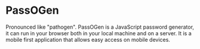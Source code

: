 # PassOGen

Pronounced like "pathogen". PassOGen is a JavaScript password generator, it can run in your browser both in your local machine and on a server. It is a mobile first application that allows easy access on mobile devices.
